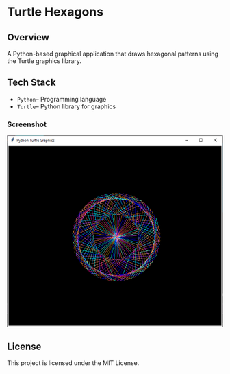 # Turtle Hexagons

## Overview
A Python-based graphical application that draws hexagonal patterns using the Turtle graphics library.

## Tech Stack
* `Python`– Programming language
* `Turtle`– Python library for graphics

### Screenshot
![Full preview of the page](/preview.PNG)

## License
This project is licensed under the MIT License.